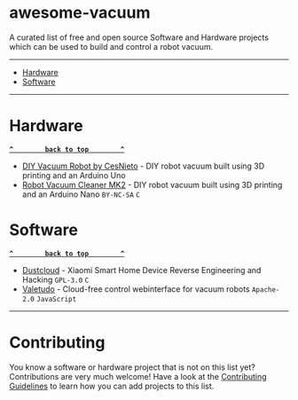 # awesome-vacuum

A curated list of free and open source Software and Hardware projects which can be used to build and control a robot vacuum.

--------------------

- [Hardware](#hardware)
- [Software](#software)

--------------------

# Hardware

**[`^        back to top        ^`](#)**

- [DIY Vacuum Robot by CesNieto](https://www.instructables.com/Build-Your-Own-Vacuum-Robot/) - DIY robot vacuum built using 3D printing and an Arduino Uno
- [Robot Vacuum Cleaner MK2](https://www.myminifactory.com/object/3d-print-101108) - DIY robot vacuum built using 3D printing and an Arduino Nano `BY-NC-SA` `C`

# Software

**[`^        back to top        ^`](#)**

- [Dustcloud](https://github.com/dgiese/dustcloud) - Xiaomi Smart Home Device Reverse Engineering and Hacking `GPL-3.0` `C`
- [Valetudo](https://github.com/Hypfer/Valetudo) - Cloud-free control webinterface for vacuum robots `Apache-2.0` `JavaScript`

--------------------

# Contributing

You know a software or hardware project that is not on this list yet? Contributions are very much welcome! Have a look at the [Contributing Guidelines](.github/CONTRIBUTING.md) to learn how you can add projects to this list.
